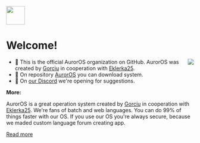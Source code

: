 <img align="center" src="https://cdn.discordapp.com/attachments/1024132470326710383/1206290217670152202/default.png?ex=65db784f&is=65c9034f&hm=9e9f322dc40e88a11fb3a47ffd391a11a4046144bbda24b45f78b246956d677a" style="height:50px;">

# Welcome!

<img align="right" src="https://avatars.githubusercontent.com/u/157804013?s=200&u=2ce38e6b2cf8349677f2b71a805238a6a8e1c454&v=4">

- 🙋 This is the official AurorOS organization on GitHub. AurorOS was created by [Gorciu](https://github.com/gorciu-official) in cooperation with [Eklerka25](https://github.com/Eklerka25).
- 🌈 On repository [AurorOS](https://github.com/Auror-OS/AurorOS) you can download system.
- 🧙 On [our Discord](https://dsc.gg/auror-os) we're opening for suggestions.

**More:**

AurorOS is a great operation system created by [Gorciu](https://github.com/gorciu-official) in cooperation with [Eklerka25](https://github.com/Eklerka25). We're fans of batch and web languages. You can do 99% of things faster with our OS. If you use our OS you're always secure, because we maded custom language forum creating app.

[Read more](https://github.com/Auror-OS/AurorOS)
